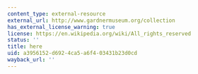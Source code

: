 ```yaml
---
content_type: external-resource
external_url: http://www.gardnermuseum.org/collection
has_external_license_warning: true
license: https://en.wikipedia.org/wiki/All_rights_reserved
status: ''
title: here
uid: a3956152-d692-4ca5-a6f4-03431b23d0cd
wayback_url: ''
---
```

